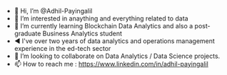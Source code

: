 - 👋 Hi, I’m @Adhil-Payingalil
- 👀 I’m interested in anaything and everything related to data
- 🌱 I’m currently learning Blockchain Data Analytics and also a post-graduate Business Analytics student
- ◀️ I've over two years of data analytics and operations management experience in the ed-tech sector
- 💞️ I’m looking to collaborate on Data Analytics / Data Science projects.
- 📫 How to reach me : https://www.linkedin.com/in/adhil-payingalil

<!---
Adhil-Payingalil/Adhil-Payingalil is a ✨ special ✨ repository because its `README.md` (this file) appears on your GitHub profile.
You can click the Preview link to take a look at your changes.
--->
